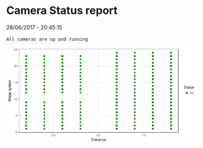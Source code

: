 Camera Status report
================
28/06/2017 - 20:45:15

    All cameras are up and running

![](camreport_files/figure-markdown_github/unnamed-chunk-2-1.png)
